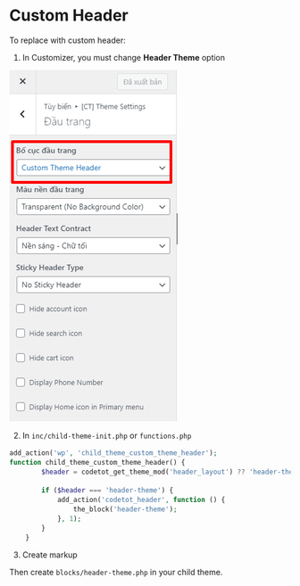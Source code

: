 # Custom Header

To replace with custom header:

1. In Customizer, you must change **Header Theme** option

![Customizer](custom-header-customizer-settings.png)

2. In `inc/child-theme-init.php` or `functions.php`

```php
add_action('wp', 'child_theme_custom_theme_header');
function child_theme_custom_theme_header() {
		$header = codetot_get_theme_mod('header_layout') ?? 'header-theme';

		if ($header === 'header-theme') {
			add_action('codetot_header', function () {
				the_block('header-theme');
			}, 1);
		}
	}
```

3. Create markup

Then create `blocks/header-theme.php` in your child theme.
